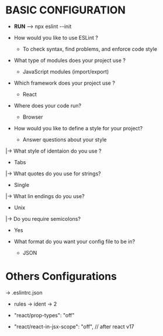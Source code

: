 # BASIC CONFIGURATION

- **RUN** --> npx eslint --init

- How would you like to use ESLint ?
  - To check syntax, find problems, and enforce code style

- What type of modules does your project use ?
  - JavaScript modules (import/export)

- Which framework does your project use ?
  - React

- Where does your code run?
  - Browser

- How would you like to define a style for your project?
  - Answer questions about your style

|-> What style of identaion do you use ?
  - Tabs

|-> What quotes do you use for strings?
  - Single

|-> What lin endings do you use?
  - Unix

|-> Do you require semicolons?
  - Yes

- What format do you want your config file to be in?
  - JSON

# Others Configurations

-> .eslintrc.json

- rules -> ident -> 2

- "react/prop-types": "off"

- "react/react-in-jsx-scope": "off", // after react v17

